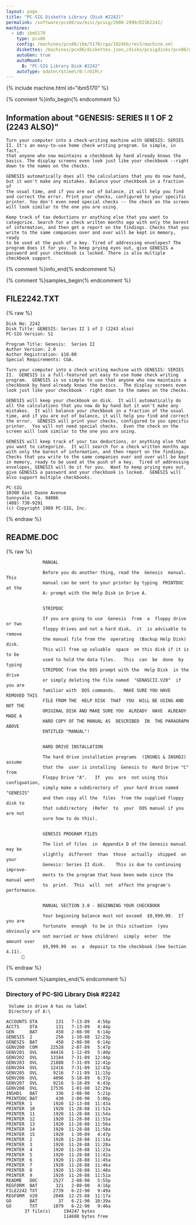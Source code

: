```yaml
---
layout: page
title: "PC-SIG Diskette Library (Disk #2242)"
permalink: /software/pcx86/sw/misc/pcsig/2000-2999/DISK2242/
machines:
  - id: ibm5170
    type: pcx86
    config: /machines/pcx86/ibm/5170/cga/1024kb/rev3/machine.xml
    diskettes: /machines/pcx86/diskettes.json,/disks/pcsigdisks/pcx86/diskettes.json
    autoGen: true
    autoMount:
      B: "PC-SIG Library Disk #2242"
    autoType: $date\r$time\rB:\rDIR\r
---
```


{% include machine.html id="ibm5170" %}

{% comment %}info_begin{% endcomment %}

## Information about "GENESIS: SERIES II 1 OF 2 (2243 ALSO)"

    Turn your computer into a check-writing machine with GENESIS: SERIES
    II. It's an easy-to-use home check writing program. So simple, in fact,
    that anyone who now maintains a checkbook by hand already knows the
    basics. The display screens even look just like your checkbook --right
    down to the names on the checks.
    
    GENESIS automatically does all the calculations that you do now hand,
    but it won't make any mistakes. Balance your checkbook in a fraction of
    the usual time, and if you are out of balance, it will help you find
    and correct the error. Print your checks, configured to your specific
    printer. You don't even need special checks -- the check on the screen
    will look similar to the one you are using.
    
    Keep track of tax deductions or anything else that you want to
    categorize. Search for a check written months ago with only the barest
    of information, and then get a report on the findings. Checks that you
    write to the same companies over and over will be kept in memory, ready
    to be used at the push of a key. Tired of addressing envelopes? The
    program does it for you. To keep prying eyes out, give GENESIS a
    password and your checkbook is locked. There is also multiple
    checkbook support.
{% comment %}info_end{% endcomment %}

{% comment %}samples_begin{% endcomment %}

## FILE2242.TXT

{% raw %}
```
Disk No: 2242                                                           
Disk Title: GENESIS: Series II 1 of 2 (2243 also)                       
PC-SIG Version: S1                                                      
                                                                        
Program Title: Genesis:  Series II                                      
Author Version: 2.0                                                     
Author Registration: $10.00                                             
Special Requirements: CGA.                                              
                                                                        
Turn your computer into a check writing machine with GENESIS: SERIES    
II.  GENESIS is a full-featured yet easy to use home check writing      
program.  GENESIS is so simple to use that anyone who now maintains a   
checkbook by hand already knows the basics.  The display screens even   
look just like your checkbook - right down to the names on the checks.  
                                                                        
GENESIS will keep your checkbook on disk.  It will automatically do     
all the calculations that you now do by hand but it won't make any      
mistakes.  It will balance your checkbook in a fraction of the usual    
time, and if you are out of balance, it will help you find and correct  
the error.  GENESIS will print your checks, configured to you specific  
printer.  You will not need special checks.  Even the check on the      
screen will look similar to the one you are using.                      
                                                                        
GENESIS will keep track of your tax deductions, or anything else that   
you want to categorize.  It will search for a check written months ago  
with only the barest of information, and then report on the findings.   
Checks that you write to the same companies over and over will be kept  
in memory, ready to be used at the push of a key.  Tired of addressing  
envelopes, GENESIS will do it for you.  Want to keep prying eyes out,   
give GENESIS a password and your checkbook is locked.  GENESIS will     
also support multiple checkbooks.                                       
                                                                        
PC-SIG                                                                  
1030D East Duane Avenue                                                 
Sunnyvale  Ca. 94086                                                    
(408) 730-9291                                                          
(c) Copyright 1989 PC-SIG, Inc.                                         
```
{% endraw %}

## README.DOC

{% raw %}
```
              MANUAL

              Before you do another thing, read the  Genesis  manual.   This
              manual can be sent to your printer by typing  PRINTDOC  at the
              A: prompt with the Help Disk in Drive A.


              STRIPDOC

              If you are going to use  Genesis  from  a  floppy drive or two
              floppy drives and not a hard disk,  it  is advisable to remove
              the manual file from the  operating  (Backup Help Disk)  disk.
              This will free up valuable  space  on this disk if it is to be
              used to hold the data files.   This  can  be  done  by  typing
              STRIPDOC from the DOS prompt with the  Help Disk  in the drive
              or simply deleting the file named  "GENASCII.V20"  if  you are
              familiar with  DOS commands.   MAKE SURE YOU HAVE REMOVED THIS
              FILE FROM THE  HELP DISK  THAT  YOU  WILL BE USING AND NOT THE
              ORIGINAL DISK AND MAKE SURE YOU  ALREADY  HAVE  ALREADY MADE A
              HARD COPY OF THE MANUAL AS  DESCRIBED  IN  THE PARAGRAPH ABOVE
              ENTITLED "MANUAL"!


              HARD DRIVE INSTALLATION

              The hard drive installation programs  (INSHD1 & INSHD2) assume
              that the  user is installing  Genesis to  Hard Drive "C"  from
              Floppy Drive "A".   If  you  are  not using this configuation,
              simply make a subdirectory of  your hard drive named "GENESIS"
              and then copy all the  files  from the supplied floppy disk to
              that subdirectory  (Refer  to  your  DOS manual if you are not
              sure how to do this).


              GENESIS PROGRAM FILES

              The list of files  in  Appendix D of the Genesis manual may be
              slightly  different  than  those  actually  shipped  on   your
              Genesis: Series II disk.    This is due to continuing improve-
              ments to the program that have been made since the manual went
              to  print.  This  will  not  affect the program's performance.


              MANUAL SECTION 3.0 - BEGINNING YOUR CHECKBOOK

              Your beginning balance must not exceed  $9,999.99.  If you are
              fortunate  enough  to be in this situation  (you obviously are
              not married or have children)  simply  enter  the  amount over
              $9,999.99  as  a  deposit to the checkbook (See Section 4.11).
      
```
{% endraw %}

{% comment %}samples_end{% endcomment %}

### Directory of PC-SIG Library Disk #2242

     Volume in drive A has no label
     Directory of A:\

    ACCOUNTS DTA       131   7-13-89   4:56p
    ACCTS    DTA       131   7-13-89   4:44p
    GEN      BAT       458   2-08-90   6:14p
    GENESIS  2         256   1-10-88  12:23p
    GENESIS  BAT       458   2-08-90   6:14p
    GENV200  COM     22528   2-07-89   5:47p
    GENV201  OVL     44416   1-12-89   5:40p
    GENV202  OVL     13184   7-31-89  12:44p
    GENV203  OVL     21888   7-31-89  12:41p
    GENV204  OVL     12416   7-31-89  12:43p
    GENV205  OVL      9216   7-11-89  11:15p
    GENV206  OVL      4096   5-18-89   6:37p
    GENV207  OVL      9216   5-18-89   6:43p
    GENV208  OVL     17536   1-01-80  12:29a
    INSHD1   BAT       336   2-08-90   5:21p
    PRINTDOC BAT       430   2-08-90   5:06p
    PRINTER  1        1920  12-13-88  11:43a
    PRINTER  10       1920  11-28-88  11:52a
    PRINTER  11       1920  11-28-88  11:54a
    PRINTER  12       1920  11-28-88  11:55a
    PRINTER  13       1920  11-28-88  11:56a
    PRINTER  14       1920  11-28-88  11:58a
    PRINTER  15       1920   1-30-89   4:47p
    PRINTER  2        1920  11-28-88  11:14a
    PRINTER  3        1920  11-28-88  11:20a
    PRINTER  4        1920  11-28-88  11:23a
    PRINTER  5        1920  11-28-88  11:42a
    PRINTER  6        1920  11-28-88  11:45a
    PRINTER  7        1920  11-28-88  11:46a
    PRINTER  8        1920  11-28-88  11:48a
    PRINTER  9        1920  11-28-88  11:51a
    README   DOC      2527   2-08-90   5:55p
    REGFORM  BAT       321   2-08-90   4:16p
    FILE2242 TXT      2739   6-22-90   9:49a
    REGFORM  V20      2048  12-25-88  11:17a
    GO       BAT        37   6-21-90  10:39a
    GO       TXT      1079   6-22-90   9:46a
           37 file(s)     194247 bytes
                          114688 bytes free
